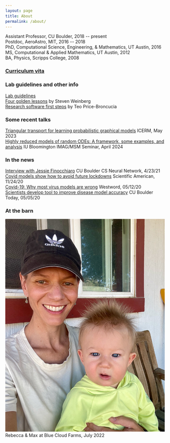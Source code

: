 ```yaml
---
layout: page
title: About
permalink: /about/
---
```


Assistant Professor, CU Boulder, 2018 -- present  
Postdoc, AeroAstro, MIT, 2016 -- 2018  
PhD, Computational Science, Engineering, & Mathematics, UT Austin, 2016  
MS, Computational & Applied Mathematics, UT Austin, 2012  
BA, Physics, Scripps College, 2008  

### [Curriculum vita](vita.pdf) 

### Lab guidelines and other info
[Lab guidelines](guidelines_REM_lab.pdf)  
[Four golden lessons](4-golden-lessons.pdf) by Steven Weinberg  
[Research software first steps](about/research_software_first_steps.md) by Teo Price-Broncucia

### Some recent talks
[Triangular transport for learning probabilistic graphical models](https://icerm.brown.edu/video_archive/?play=3148) ICERM, May 2023  
[Highly reduced models of random ODEs: A framework, some examples, and analysis](https://youtu.be/PxpYso46Zfs?list=PLiEtieOeWbMKh9VcQoinSwODcSZKMTGat&t=902)  IU Bloomington IMAG/MSM Seminar, April 2024

### In the news
[Interview with Jessie Finocchiaro](http://bouldercsgrads.org/neural-network/rebecca_morrison_nn.pdf) CU Boulder CS Neural Network, 4/23/21  
[Covid models show how to avoid future lockdowns](https://www.scientificamerican.com/article/covid-models-show-how-to-avoid-future-lockdowns/) Scientific American, 11/24/20  
[Covid-19: Why most virus models are wrong](https://www.westword.com/news/covid-19-most-virus-models-are-wrong-colorado-expert-says-11709422) Westword, 05/12/20  
[Scientists develop tool to improve disease model accuracy](https://www.colorado.edu/today/2020/05/05/scientists-develop-tool-improve-disease-model-accuracy) CU Boulder Today, 05/05/20  

### At the barn
![Rebecca & Max at Blue Cloud Farms, July 2022](R-and-M-barn.jpeg)
Rebecca & Max at Blue Cloud Farms, July 2022
